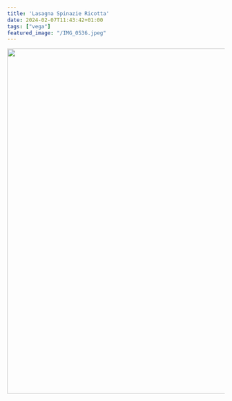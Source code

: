 ```yaml
---
title: 'Lasagna Spinazie Ricotta'
date: 2024-02-07T11:43:42+01:00
tags: ["vega"]
featured_image: "/IMG_0536.jpeg"
---
```


<img src="images/IMG_9283.jpeg" width="800"> 